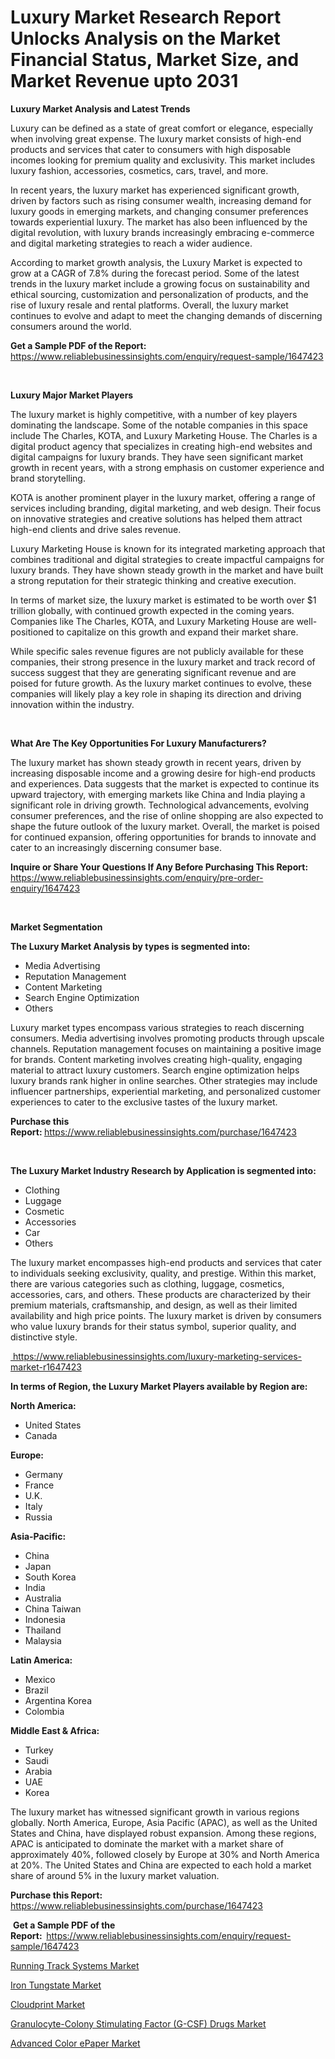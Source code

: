 <p><h1>Luxury Market Research Report Unlocks Analysis on the Market Financial Status, Market Size, and Market Revenue upto 2031</h1></p><p><strong>Luxury Market Analysis and Latest Trends</strong></p>
<p><p>Luxury can be defined as a state of great comfort or elegance, especially when involving great expense. The luxury market consists of high-end products and services that cater to consumers with high disposable incomes looking for premium quality and exclusivity. This market includes luxury fashion, accessories, cosmetics, cars, travel, and more.</p><p>In recent years, the luxury market has experienced significant growth, driven by factors such as rising consumer wealth, increasing demand for luxury goods in emerging markets, and changing consumer preferences towards experiential luxury. The market has also been influenced by the digital revolution, with luxury brands increasingly embracing e-commerce and digital marketing strategies to reach a wider audience.</p><p>According to market growth analysis, the Luxury Market is expected to grow at a CAGR of 7.8% during the forecast period. Some of the latest trends in the luxury market include a growing focus on sustainability and ethical sourcing, customization and personalization of products, and the rise of luxury resale and rental platforms. Overall, the luxury market continues to evolve and adapt to meet the changing demands of discerning consumers around the world.</p></p>
<p><strong>Get a Sample PDF of the Report:&nbsp;</strong> <a href="https://www.reliablebusinessinsights.com/enquiry/request-sample/1647423">https://www.reliablebusinessinsights.com/enquiry/request-sample/1647423</a></p>
<p>&nbsp;</p>
<p><strong>Luxury Major Market Players</strong></p>
<p><p>The luxury market is highly competitive, with a number of key players dominating the landscape. Some of the notable companies in this space include The Charles, KOTA, and Luxury Marketing House. The Charles is a digital product agency that specializes in creating high-end websites and digital campaigns for luxury brands. They have seen significant market growth in recent years, with a strong emphasis on customer experience and brand storytelling.</p><p>KOTA is another prominent player in the luxury market, offering a range of services including branding, digital marketing, and web design. Their focus on innovative strategies and creative solutions has helped them attract high-end clients and drive sales revenue.</p><p>Luxury Marketing House is known for its integrated marketing approach that combines traditional and digital strategies to create impactful campaigns for luxury brands. They have shown steady growth in the market and have built a strong reputation for their strategic thinking and creative execution.</p><p>In terms of market size, the luxury market is estimated to be worth over $1 trillion globally, with continued growth expected in the coming years. Companies like The Charles, KOTA, and Luxury Marketing House are well-positioned to capitalize on this growth and expand their market share.</p><p>While specific sales revenue figures are not publicly available for these companies, their strong presence in the luxury market and track record of success suggest that they are generating significant revenue and are poised for future growth. As the luxury market continues to evolve, these companies will likely play a key role in shaping its direction and driving innovation within the industry.</p></p>
<p>&nbsp;</p>
<p><strong>What Are The Key Opportunities For Luxury Manufacturers?</strong></p>
<p><p>The luxury market has shown steady growth in recent years, driven by increasing disposable income and a growing desire for high-end products and experiences. Data suggests that the market is expected to continue its upward trajectory, with emerging markets like China and India playing a significant role in driving growth. Technological advancements, evolving consumer preferences, and the rise of online shopping are also expected to shape the future outlook of the luxury market. Overall, the market is poised for continued expansion, offering opportunities for brands to innovate and cater to an increasingly discerning consumer base.</p></p>
<p><strong>Inquire or Share Your Questions If Any Before Purchasing This Report:</strong> <a href="https://www.reliablebusinessinsights.com/enquiry/pre-order-enquiry/1647423">https://www.reliablebusinessinsights.com/enquiry/pre-order-enquiry/1647423</a></p>
<p>&nbsp;</p>
<p><strong>Market Segmentation</strong></p>
<p><strong>The Luxury Market Analysis by types is segmented into:</strong></p>
<p><ul><li>Media Advertising</li><li>Reputation Management</li><li>Content Marketing</li><li>Search Engine Optimization</li><li>Others</li></ul></p>
<p><p>Luxury market types encompass various strategies to reach discerning consumers. Media advertising involves promoting products through upscale channels. Reputation management focuses on maintaining a positive image for brands. Content marketing involves creating high-quality, engaging material to attract luxury customers. Search engine optimization helps luxury brands rank higher in online searches. Other strategies may include influencer partnerships, experiential marketing, and personalized customer experiences to cater to the exclusive tastes of the luxury market.</p></p>
<p><strong>Purchase this Report:&nbsp;</strong><a href="https://www.reliablebusinessinsights.com/purchase/1647423">https://www.reliablebusinessinsights.com/purchase/1647423</a></p>
<p>&nbsp;</p>
<p><strong>The Luxury Market Industry Research by Application is segmented into:</strong></p>
<p><ul><li>Clothing</li><li>Luggage</li><li>Cosmetic</li><li>Accessories</li><li>Car</li><li>Others</li></ul></p>
<p><p>The luxury market encompasses high-end products and services that cater to individuals seeking exclusivity, quality, and prestige. Within this market, there are various categories such as clothing, luggage, cosmetics, accessories, cars, and others. These products are characterized by their premium materials, craftsmanship, and design, as well as their limited availability and high price points. The luxury market is driven by consumers who value luxury brands for their status symbol, superior quality, and distinctive style.</p></p>
<p><a href="https://www.reliablebusinessinsights.com/luxury-marketing-services-market-r1647423">&nbsp;https://www.reliablebusinessinsights.com/luxury-marketing-services-market-r1647423</a></p>
<p><strong>In terms of Region, the Luxury Market Players available by Region are:</strong></p>
<p>
    <p> <strong> North America: </strong>
        <ul>
            <li>United States</li>
            <li>Canada</li>
        </ul>
        </p> 
    <p> <strong> Europe: </strong>
        <ul>
            <li>Germany</li>
            <li>France</li>
            <li>U.K.</li>
            <li>Italy</li>
            <li>Russia</li>
        </ul>
        </p> 
    <p> <strong> Asia-Pacific: </strong>
        <ul>
            <li>China</li>
            <li>Japan</li>
            <li>South Korea</li>
            <li>India</li>
            <li>Australia</li>
            <li>China Taiwan</li>
            <li>Indonesia</li>
            <li>Thailand</li>
            <li>Malaysia</li>
        </ul>
        </p> 
    <p> <strong> Latin America: </strong>
        <ul>
            <li>Mexico</li>
            <li>Brazil</li>
            <li>Argentina Korea</li>
            <li>Colombia</li>
        </ul>
        </p> 
    <p> <strong> Middle East & Africa: </strong>
        <ul>
            <li>Turkey</li>
            <li>Saudi</li>
            <li>Arabia</li>
            <li>UAE</li>
            <li>Korea</li>
        </ul>
    </p>
    </p>
<p><p>The luxury market has witnessed significant growth in various regions globally. North America, Europe, Asia Pacific (APAC), as well as the United States and China, have displayed robust expansion. Among these regions, APAC is anticipated to dominate the market with a market share of approximately 40%, followed closely by Europe at 30% and North America at 20%. The United States and China are expected to each hold a market share of around 5% in the luxury market valuation.</p></p>
<p><strong>Purchase this Report: </strong><a href="https://www.reliablebusinessinsights.com/purchase/1647423">https://www.reliablebusinessinsights.com/purchase/1647423</a></p>
<p>&nbsp;<strong>Get a Sample PDF of the Report:&nbsp;&nbsp;</strong><a href="https://www.reliablebusinessinsights.com/enquiry/request-sample/1647423">https://www.reliablebusinessinsights.com/enquiry/request-sample/1647423</a></p>
<p><strong></strong></p>
<p><p><a href="https://github.com/gerrikabranch52024/Market-Research-Report-List-1/blob/main/running-track-systems-market.md">Running Track Systems Market</a></p><p><a href="https://www.linkedin.com/pulse/global-iron-tungstate-market-product-type-application-region-zpv5e?trackingId=XJiaSRjLPZJifZvMrHgW9A%3D%3D">Iron Tungstate Market</a></p><p><a href="https://www.linkedin.com/pulse/insights-cloudprint-market-players-size-geographical-regions-uwcbe?trackingId=ukVPra06lBuuyojsNqykGg%3D%3D">Cloudprint Market</a></p><p><a href="https://github.com/graysonwolfe1913/Market-Research-Report-List-1/blob/main/granulocyte-colony-stimulating-factor-g-csf-drugs-market.md">Granulocyte-Colony Stimulating Factor (G-CSF) Drugs Market</a></p><p><a href="https://medium.com/@colin.dunca43545/evaluating-global-advanced-color-epaper-market-trends-and-growth-opportunities-by-region-type-6468f1c0b85b">Advanced Color ePaper Market</a></p></p>